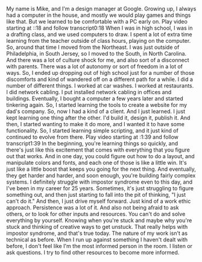 My name is Mike, and I'm a design manager at Google. Growing up, I always had a computer in the house, and mostly we would play games and things like that. But we learned to be comfortable with a PC early on.
Play video starting at ::18 and follow transcript0:18
When I was in high school, I was in a drafting class, and we used computers to draw. I spent a lot of extra time learning from the teacher outside of class hours, playing on the computer. So, around that time I moved from the Northeast. I was just outside of Philadelphia, in South Jersey, so I moved to the South, in North Carolina. And there was a lot of culture shock for me, and also sort of a disconnect with parents. There was a lot of autonomy or sort of freedom in a lot of ways. So, I ended up dropping out of high school just for a number of those discomforts and kind of wandered off on a different path for a while. I did a number of different things. I worked at car washes. I worked at restaurants. I did network cabling. I put installed network cabling in offices and buildings. Eventually, I bought a computer a few years later and started tinkering again. So, I started learning the tools to create a website for my dad's company. So, now I had a kind of a client. And I just learned. I just kept learning one thing after the other. I'd build it, design it, publish it. And then, I started wanting to make it do more, and I wanted it to have some functionality. So, I started learning simple scripting, and it just kind of continued to evolve from there.
Play video starting at :1:39 and follow transcript1:39
In the beginning, you're learning things so quickly, and there's just like this excitement that comes with everything that you figure out that works. And in one day, you could figure out how to do a layout, and manipulate colors and fonts, and each one of those is like a little win. It's just like a little boost that keeps you going for the next thing. And eventually, they get harder and harder, and soon enough, you're building fairly complex systems. I definitely struggle with impostor syndrome even to this day, and I've been in my career for 25 years. Sometimes, it's just struggling to figure something out, and then just starting to fall into the pit of thinking, "I just can't do it." And then, I just drive myself forward. Just kind of a work ethic approach. Persistence was a lot of it. And also not being afraid to ask others, or to look for other inputs and resources. You can't do and solve everything by yourself. Knowing when you're stuck and maybe why you're stuck and thinking of creative ways to get unstuck. That really helps with impostor syndrome, and that's true today. The nature of my work isn't as technical as before. When I run up against something I haven't dealt with before, I don't feel like I'm the most informed person in the room. I listen or ask questions. I try to find other resources to become more informed.